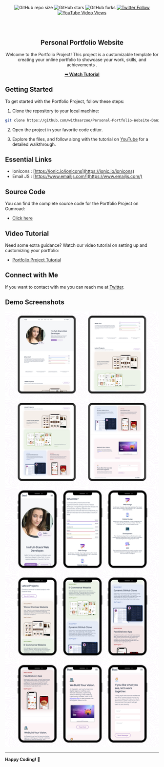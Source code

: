 <div align="center">
  
![GitHub repo size](https://img.shields.io/github/repo-size/withaarzoo/Personal-Portfolio-Website-Dani)
![GitHub stars](https://shields.io/github/stars/withaarzoo/Personal-Portfolio-Website-Dani?style=social)
![GitHub forks](https://shields.io/github/forks/withaarzoo/Personal-Portfolio-Website-Dani?style=social)
[![Twitter Follow](https://shields.io/twitter/follow/withaarzoo?style=social)](https://twitter.com/intent/follow?screen_name=withaarzoo)
[![YouTube Video Views](https://shields.io/youtube/views/SAu7e09vXoQ?style=social)](https://youtu.be/SAu7e09vXoQ)


  <br />
  <br />

  <h2 align="center">Personal Portfolio Website </h2>

  Welcome to the Portfolio Project! This project is a customizable template for creating your online portfolio to showcase your work, skills, and achievements .

  <a href="https://youtu.be/elFHimbsxtQ"><strong>➥ Watch Tutorial</strong></a>

</div>

## Getting Started

To get started with the Portfolio Project, follow these steps:

1. Clone the repository to your local machine:

```bash
git clone https://github.com/withaarzoo/Personal-Portfolio-Website-Dani.git
```

2. Open the project in your favorite code editor.

3. Explore the files, and follow along with the tutorial on [YouTube](https://youtu.be/hwvjhS5Ut_k) for a detailed walkthrough.

## Essential Links
- IonIcons : [https://ionic.io/ionicons](https://ionic.io/ionicons)
- Email JS : [https://www.emailjs.com/](https://www.emailjs.com/)

## Source Code
You can find the complete source code for the Portfolio Project on Gumroad:
- [Click here](https://arzoo6.gumroad.com/l/vqkhv)

## Video Tutorial
Need some extra guidance? Watch our video tutorial on setting up and customizing your portfolio:
- [Portfolio Project Tutorial](https://youtu.be/elFHimbsxtQ)

## Connect with Me
If you want to contact with me you can reach me at [Twitter](https://twitter.com/withaarzoo).

## Demo Screenshots
![dani portfolio Desktop Demo](./readme-images/desktop1.png "Desktop Demo")
![dani portfolio Desktop Demo](./readme-images/desktop2.png "Desktop Demo")
![dani portfolio Mobile Demo](./readme-images/mobile1.png "Mobile Demo")
![dani portfolio Mobile Demo](./readme-images/mobile2.png "Mobile Demo")
![dani portfolio Mobile Demo](./readme-images/mobile3.png "Mobile Demo")

---

**Happy Coding!** 🚀

